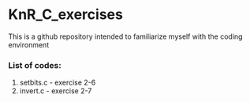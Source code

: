 # KnR_C_exercises
This is a github repository intended to familiarize myself with the coding environment

### List of codes: 
1. setbits.c - exercise 2-6
2. invert.c  - exercise 2-7
